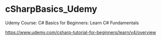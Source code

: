 # cSharpBasics_Udemy

Udemy Course: C# Basics for Beginners: Learn C# Fundamentals

https://www.udemy.com/csharp-tutorial-for-beginners/learn/v4/overview